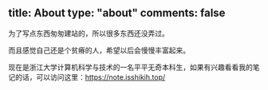 title: About
type: "about"
comments: false
---

为了写点东西匆匆建站的，所以很多东西还没弄过。

而且感觉自己还是个贫瘠的人，希望以后会慢慢丰富起来。

现在是浙江大学计算机科学与技术的一名平平无奇本科生，如果有兴趣看看我的笔记的话，可以访问这里：https://note.isshikih.top/

